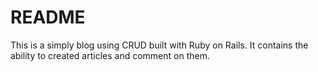# README

This is a simply blog using CRUD built with Ruby on Rails. It contains the ability to created articles and comment on them.
